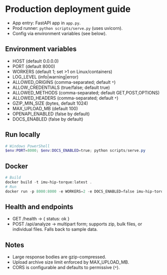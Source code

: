 # Production deployment guide

- App entry: FastAPI app in `app.py`.
- Prod runner: `python scripts/serve.py` (uses uvicorn).
- Config via environment variables (see below).

## Environment variables

- HOST (default 0.0.0.0)
- PORT (default 8000)
- WORKERS (default 1; set >1 on Linux/containers)
- LOG_LEVEL (info|warning|error)
- ALLOWED_ORIGINS (comma-separated; default `*`)
- ALLOW_CREDENTIALS (true/false; default true)
- ALLOWED_METHODS (comma-separated; default GET,POST,OPTIONS)
- ALLOWED_HEADERS (comma-separated; default `*`)
- GZIP_MIN_SIZE (bytes, default 1024)
- MAX_UPLOAD_MB (default 100)
- OPENAPI_ENABLED (false by default)
- DOCS_ENABLED (false by default)

## Run locally

```powershell
# Windows PowerShell
$env:PORT=8000; $env:DOCS_ENABLED=true; python scripts/serve.py
```

## Docker

```powershell
# Build
docker build -t imu-hip-torque:latest .
# Run
docker run -p 8000:8000 -e WORKERS=2 -e DOCS_ENABLED=false imu-hip-torque:latest
```

## Health and endpoints

- GET /health -> { status: ok }
- POST /api/analyze -> multipart form; supports zip, bulk files, or individual files. Falls back to sample data.

## Notes

- Large response bodies are gzip-compressed.
- Upload archive size limit enforced by MAX_UPLOAD_MB.
- CORS is configurable and defaults to permissive (`*`).
